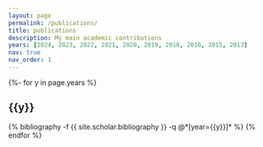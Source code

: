 ```yaml
---
layout: page
permalink: /publications/
title: publications
description: My main academic contributions
years: [2024, 2023, 2022, 2021, 2020, 2019, 2018, 2016, 2015, 2013]
nav: true
nav_order: 1
---
```

<!-- _pages/publications.md -->
<div class="publications">

{%- for y in page.years %}
  <h2 class="year">{{y}}</h2>
  {% bibliography -f {{ site.scholar.bibliography }} -q @*[year={{y}}]* %}
{% endfor %}

</div>
